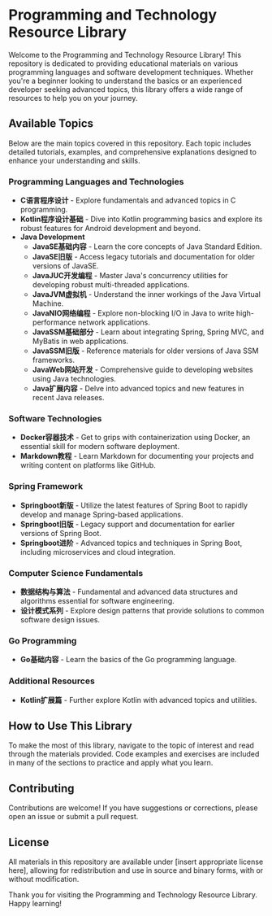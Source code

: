 # Programming and Technology Resource Library

Welcome to the Programming and Technology Resource Library! This repository is dedicated to providing educational materials on various programming languages and software development techniques. Whether you're a beginner looking to understand the basics or an experienced developer seeking advanced topics, this library offers a wide range of resources to help you on your journey.

## Available Topics

Below are the main topics covered in this repository. Each topic includes detailed tutorials, examples, and comprehensive explanations designed to enhance your understanding and skills.

### Programming Languages and Technologies

- **C语言程序设计** - Explore fundamentals and advanced topics in C programming.
- **Kotlin程序设计基础** - Dive into Kotlin programming basics and explore its robust features for Android development and beyond.
- **Java Development**
  - **JavaSE基础内容** - Learn the core concepts of Java Standard Edition.
  - **JavaSE旧版** - Access legacy tutorials and documentation for older versions of JavaSE.
  - **JavaJUC开发编程** - Master Java's concurrency utilities for developing robust multi-threaded applications.
  - **JavaJVM虚拟机** - Understand the inner workings of the Java Virtual Machine.
  - **JavaNIO网络编程** - Explore non-blocking I/O in Java to write high-performance network applications.
  - **JavaSSM基础部分** - Learn about integrating Spring, Spring MVC, and MyBatis in web applications.
  - **JavaSSM旧版** - Reference materials for older versions of Java SSM frameworks.
  - **JavaWeb网站开发** - Comprehensive guide to developing websites using Java technologies.
  - **Java扩展内容** - Delve into advanced topics and new features in recent Java releases.

### Software Technologies

- **Docker容器技术** - Get to grips with containerization using Docker, an essential skill for modern software deployment.
- **Markdown教程** - Learn Markdown for documenting your projects and writing content on platforms like GitHub.

### Spring Framework

- **Springboot新版** - Utilize the latest features of Spring Boot to rapidly develop and manage Spring-based applications.
- **Springboot旧版** - Legacy support and documentation for earlier versions of Spring Boot.
- **Springboot进阶** - Advanced topics and techniques in Spring Boot, including microservices and cloud integration.

### Computer Science Fundamentals

- **数据结构与算法** - Fundamental and advanced data structures and algorithms essential for software engineering.
- **设计模式系列** - Explore design patterns that provide solutions to common software design issues.

### Go Programming

- **Go基础内容** - Learn the basics of the Go programming language.

### Additional Resources

- **Kotlin扩展篇** - Further explore Kotlin with advanced topics and utilities.

## How to Use This Library

To make the most of this library, navigate to the topic of interest and read through the materials provided. Code examples and exercises are included in many of the sections to practice and apply what you learn.

## Contributing

Contributions are welcome! If you have suggestions or corrections, please open an issue or submit a pull request.

## License

All materials in this repository are available under [insert appropriate license here], allowing for redistribution and use in source and binary forms, with or without modification.

Thank you for visiting the Programming and Technology Resource Library. Happy learning!

